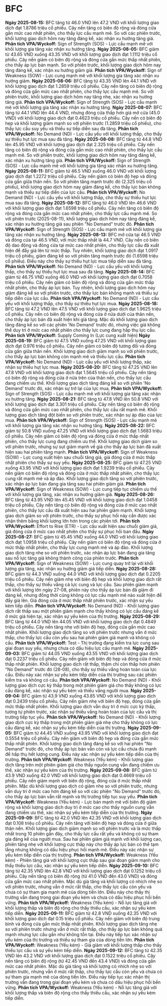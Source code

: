 # BFC

**Ngày 2025-08-15:** BFC tăng từ 46.0 VND lên 47.2 VND với khối lượng giao dịch đạt 1.8786 triệu cổ phiếu. Cây nến tăng có biên độ rộng và đóng cửa gần mức cao nhất phiên, cho thấy lực cầu mạnh mẽ. So với các phiên trước, khối lượng giao dịch hôm nay tăng đáng kể, xác nhận xu hướng tăng giá. **Phân tích VPA/Wyckoff:** Sign of Strength (SOS) - Lực cầu mạnh mẽ với khối lượng gia tăng xác nhận xu hướng tăng.
**Ngày 2025-08-05:** BFC giảm từ 43.65 VND xuống 43.35 VND với khối lượng giao dịch đạt 1.1112 triệu cổ phiếu. Cây nến giảm có biên độ rộng và đóng cửa gần mức thấp nhất phiên, cho thấy áp lực bán mạnh. So với phiên trước, khối lượng giao dịch hôm nay tăng đáng kể, xác nhận xu hướng giảm giá. **Phân tích VPA/Wyckoff:** Sign of Weakness (SOW) - Lực cung mạnh mẽ với khối lượng gia tăng xác nhận xu hướng giảm.
**Ngày 2025-08-06:** BFC tăng từ 43.35 VND lên 44.1 VND với khối lượng giao dịch đạt 1.2859 triệu cổ phiếu. Cây nến tăng có biên độ rộng và đóng cửa gần mức cao nhất phiên, cho thấy lực cầu mạnh mẽ. So với phiên trước, khối lượng giao dịch hôm nay tăng nhẹ, xác nhận xu hướng tăng giá. **Phân tích VPA/Wyckoff:** Sign of Strength (SOS) - Lực cầu mạnh mẽ với khối lượng gia tăng xác nhận xu hướng tăng.
**Ngày 2025-08-07:** BFC tăng từ 44.1 VND lên 44.4 VND, nhưng đóng cửa thấp hơn giá mở cửa (45.0 VND) với khối lượng giao dịch đạt 0.4623 triệu cổ phiếu. Cây nến có biên độ hẹp và khối lượng giảm mạnh so với phiên trước (1.2859 triệu cổ phiếu), cho thấy lực cầu suy yếu và thiếu sự tiếp diễn sau đà tăng. **Phân tích VPA/Wyckoff:** No Demand (ND) - Lực cầu yếu với khối lượng thấp, cho thấy sự thiếu hụt lực mua sau đà tăng.
**Ngày 2025-08-08:** BFC tăng từ 44.8 VND lên 45.95 VND với khối lượng giao dịch đạt 2.325 triệu cổ phiếu. Cây nến tăng có biên độ rộng và đóng cửa gần mức cao nhất phiên, cho thấy lực cầu mạnh mẽ. So với phiên trước, khối lượng giao dịch hôm nay tăng đáng kể, xác nhận xu hướng tăng giá. **Phân tích VPA/Wyckoff:** Sign of Strength (SOS) - Lực cầu mạnh mẽ với khối lượng gia tăng xác nhận xu hướng tăng.
**Ngày 2025-08-11:** BFC giảm từ 46.5 VND xuống 46.0 VND với khối lượng giao dịch đạt 1.2272 triệu cổ phiếu. Cây nến giảm có biên độ hẹp và đóng cửa gần giữa thân nến. So với phiên tăng mạnh trước đó (2.325 triệu cổ phiếu), khối lượng giao dịch hôm nay giảm đáng kể, cho thấy lực bán không mạnh và thiếu sự tiếp diễn của lực cầu. **Phân tích VPA/Wyckoff:** No Demand (ND) - Lực cầu yếu với khối lượng thấp, cho thấy sự thiếu hụt lực mua sau đà tăng.
**Ngày 2025-08-12:** BFC tăng từ 46.0 VND lên 46.6 VND với khối lượng giao dịch đạt 1.6598 triệu cổ phiếu. Cây nến tăng có biên độ rộng và đóng cửa gần mức cao nhất phiên, cho thấy lực cầu mạnh mẽ. So với phiên trước (2025-08-11), khối lượng giao dịch hôm nay tăng đáng kể, xác nhận xu hướng tăng giá sau phiên "No Demand" trước đó. **Phân tích VPA/Wyckoff:** Sign of Strength (SOS) - Lực cầu mạnh mẽ với khối lượng gia tăng xác nhận xu hướng tăng.
**Ngày 2025-08-13:** BFC mở cửa tại 46.5 VND và đóng cửa tại 46.5 VND, với mức thấp nhất là 44.7 VND. Cây nến có biên độ dao động và đóng cửa tại mức cao nhất phiên, cho thấy lực cầu đã xuất hiện để đẩy giá lên từ mức thấp. Tuy nhiên, khối lượng giao dịch đạt 1.0917 triệu cổ phiếu, giảm đáng kể so với phiên tăng mạnh trước đó (1.6598 triệu cổ phiếu). Điều này cho thấy sự thiếu hụt lực mua tiếp diễn sau đà tăng. **Phân tích VPA/Wyckoff:** No Demand (ND) - Lực cầu yếu với khối lượng thấp, cho thấy sự thiếu hụt lực mua sau đà tăng.
**Ngày 2025-08-14:** BFC giảm từ 46.75 VND xuống 46.0 VND với khối lượng giao dịch đạt 0.7058 triệu cổ phiếu. Cây nến giảm có biên độ rộng và đóng cửa gần mức thấp nhất phiên, cho thấy áp lực bán. Tuy nhiên, khối lượng giao dịch hôm nay giảm đáng kể so với phiên trước, cho thấy lực bán không mạnh và thiếu sự tiếp diễn của lực cầu. **Phân tích VPA/Wyckoff:** No Demand (ND) - Lực cầu yếu với khối lượng thấp, cho thấy sự thiếu hụt lực mua.
**Ngày 2025-08-18:** BFC tăng từ 47.2 VND lên 47.5 VND với khối lượng giao dịch đạt 1.9625 triệu cổ phiếu. Cây nến có biên độ rộng và đóng cửa ở nửa dưới của thân nến, cho thấy áp lực bán đã xuất hiện khi giá tăng. Mặc dù khối lượng giao dịch tăng đáng kể so với các phiên 'No Demand' trước đó, nhưng việc giá không thể duy trì ở mức cao nhất phiên cho thấy lực cung đang hấp thụ lực cầu. **Phân tích VPA/Wyckoff:** Supply Coming In (Lực cung xuất hiện)
**Ngày 2025-08-19:** BFC giảm từ 47.5 VND xuống 47.25 VND với khối lượng giao dịch đạt 0.976 triệu cổ phiếu. Cây nến giảm có biên độ tương đối và đóng cửa gần giữa thân nến. Khối lượng giao dịch giảm mạnh so với phiên trước, cho thấy áp lực bán không còn mạnh mẽ và thiếu lực cầu. **Phân tích VPA/Wyckoff:** No Demand (ND) - Lực cầu yếu với khối lượng thấp, xác nhận sự thiếu hụt lực mua.
**Ngày 2025-08-20:** BFC tăng từ 47.25 VND lên 47.8 VND với khối lượng giao dịch đạt 1.5645 triệu cổ phiếu. Cây nến tăng có biên độ rộng và đóng cửa ở nửa trên của thân nến, cho thấy lực cầu đang chiếm ưu thế. Khối lượng giao dịch tăng đáng kể so với phiên 'No Demand' trước đó, xác nhận sự trở lại của lực mua. **Phân tích VPA/Wyckoff:** Sign of Strength (SOS) - Lực cầu mạnh mẽ với khối lượng gia tăng xác nhận xu hướng tăng.
**Ngày 2025-08-21:** BFC tăng từ 47.8 VND lên 50.8 VND với khối lượng giao dịch đạt 3.301 triệu cổ phiếu. Cây nến tăng có biên độ rộng và đóng cửa gần mức cao nhất phiên, cho thấy lực cầu rất mạnh mẽ. Khối lượng giao dịch tăng đột biến so với phiên trước, xác nhận sự áp đảo của lực mua. **Phân tích VPA/Wyckoff:** Sign of Strength (SOS) - Lực cầu mạnh mẽ với khối lượng gia tăng xác nhận xu hướng tăng.
**Ngày 2025-08-22:** BFC giảm từ 50.8 VND xuống 47.25 VND với khối lượng giao dịch đạt 1.5683 triệu cổ phiếu. Cây nến giảm có biên độ rộng và đóng cửa ở mức thấp nhất phiên, cho thấy lực cung đang chiếm ưu thế. Khối lượng giao dịch giảm so với phiên trước, nhưng sự sụt giảm mạnh về giá cho thấy áp lực bán đã xuất hiện sau hai phiên tăng mạnh. **Phân tích VPA/Wyckoff:** Sign of Weakness (SOW) - Lực cung xuất hiện sau chuỗi tăng giá, giá đóng cửa ở mức thấp nhất phiên cho thấy sự suy yếu.
**Ngày 2025-08-25:** BFC giảm từ 47.25 VND xuống 43.95 VND với khối lượng giao dịch đạt 1.9239 triệu cổ phiếu. Cây nến giảm có biên độ rộng và đóng cửa ở mức thấp nhất phiên, cho thấy lực cung rất mạnh mẽ và áp đảo. Khối lượng giao dịch tăng so với phiên trước, xác nhận áp lực bán đang gia tăng sau hai phiên giảm giá. **Phân tích VPA/Wyckoff:** Sign of Weakness (SOW) - Lực cung tiếp tục chiếm ưu thế với khối lượng gia tăng, xác nhận xu hướng giảm giá.
**Ngày 2025-08-26:** BFC tăng từ 43.95 VND lên 45.45 VND với khối lượng giao dịch đạt 1.0458 triệu cổ phiếu. Cây nến tăng có biên độ rộng và đóng cửa ở mức cao nhất phiên, cho thấy lực cầu đã xuất hiện sau hai phiên giảm mạnh. Khối lượng giao dịch giảm so với phiên trước, cho thấy sự phục hồi này cần được xác nhận thêm bằng khối lượng lớn hơn trong các phiên tới. **Phân tích VPA/Wyckoff:** Effort to Rise (ETR) - Lực cầu xuất hiện sau chuỗi giảm giá, giá đóng cửa ở mức cao nhất phiên cho thấy sự phục hồi ban đầu.
**Ngày 2025-08-27:** BFC giảm từ 45.45 VND xuống 44.0 VND với khối lượng giao dịch đạt 1.0958 triệu cổ phiếu. Cây nến giảm có biên độ rộng và đóng cửa ở mức thấp nhất phiên, cho thấy lực cung mạnh mẽ và áp đảo. Khối lượng giao dịch tăng nhẹ so với phiên trước, xác nhận áp lực bán đang gia tăng sau nỗ lực tăng giá không thành công của phiên trước. **Phân tích VPA/Wyckoff:** Sign of Weakness (SOW) - Lực cung quay trở lại với khối lượng gia tăng, xác nhận xu hướng giảm giá tiếp diễn.
**Ngày 2025-08-28:** BFC giảm từ 44.3 VND xuống 44.0 VND với khối lượng giao dịch đạt 0.2205 triệu cổ phiếu. Cây nến giảm nhẹ với biên độ hẹp và khối lượng giao dịch rất thấp, cho thấy sự thiếu vắng cả lực cung và lực cầu. Sau phiên giảm mạnh với khối lượng lớn ngày 27-08, phiên này cho thấy áp lực bán đã giảm đi đáng kể, nhưng đồng thời cũng không có lực cầu mạnh mẽ nào xuất hiện để đẩy giá lên. Giá đóng cửa ở mức thấp nhất phiên trước, xác nhận sự yếu kém tiếp diễn. **Phân tích VPA/Wyckoff:** No Demand (ND) - Khối lượng giao dịch rất thấp sau một phiên giảm mạnh cho thấy không có lực cầu đáng kể ở mức giá hiện tại, xác nhận sự yếu kém của thị trường.
**Ngày 2025-08-29:** BFC tăng từ 44.0 VND lên 44.05 VND với khối lượng giao dịch đạt 0.4849 triệu cổ phiếu. Cây nến tăng nhẹ với biên độ hẹp, đóng cửa gần mức cao nhất phiên. Khối lượng giao dịch tăng so với phiên trước nhưng vẫn ở mức thấp, cho thấy lực cầu còn yếu sau hai phiên giảm giá mạnh và không có cầu. **Phân tích VPA/Wyckoff:** Test - Thị trường đang kiểm tra lực cung sau giai đoạn suy yếu, nhưng chưa có dấu hiệu lực cầu mạnh mẽ.
**Ngày 2025-09-03:** BFC giảm từ 44.05 VND xuống 43.55 VND với khối lượng giao dịch đạt 0.2237 triệu cổ phiếu. Cây nến giảm với biên độ hẹp và đóng cửa ở mức thấp nhất phiên. Khối lượng giao dịch rất thấp, thậm chí còn thấp hơn phiên "No Demand" trước đó (28-08), cho thấy sự thiếu vắng hoàn toàn của lực cầu. Điều này xác nhận sự yếu kém tiếp diễn của thị trường sau các phiên kiểm tra và không có cầu. **Phân tích VPA/Wyckoff:** No Demand (ND) - Khối lượng giao dịch cực kỳ thấp trong một phiên giảm giá cho thấy không có lực cầu đáng kể, xác nhận sự yếu kém và thiếu vắng người mua.
**Ngày 2025-09-04:** BFC giảm từ 43.9 VND xuống 43.85 VND với khối lượng giao dịch đạt 0.2439 triệu cổ phiếu. Cây nến giảm nhẹ với biên độ hẹp, đóng cửa gần mức thấp nhất phiên. Khối lượng giao dịch vẫn duy trì ở mức cực kỳ thấp, tương tự phiên trước, xác nhận sự thiếu vắng hoàn toàn của lực cầu và thị trường tiếp tục yếu. **Phân tích VPA/Wyckoff:** No Demand (ND) - Khối lượng giao dịch cực kỳ thấp trong một phiên giảm giá nhẹ cho thấy không có lực cầu đáng kể, xác nhận sự yếu kém tiếp diễn của thị trường.
**Ngày 2025-09-05:** BFC giảm từ 44.45 VND xuống 43.95 VND với khối lượng giao dịch đạt 0.5554 triệu cổ phiếu. Cây nến giảm với biên độ hẹp và đóng cửa gần mức thấp nhất phiên. Khối lượng giao dịch tăng đáng kể so với hai phiên "No Demand" trước đó, cho thấy áp lực bán vẫn còn và lực cầu chưa đủ mạnh để hấp thụ hết lượng cung. Điều này xác nhận sự yếu kém tiếp diễn của thị trường. **Phân tích VPA/Wyckoff:** Weakness (Yếu kém) - Khối lượng giao dịch tăng trên một phiên giảm giá cho thấy nguồn cung vẫn đang chiếm ưu thế, xác nhận sự yếu kém của thị trường.
**Ngày 2025-09-08:** BFC giảm từ 43.9 VND xuống 42.0 VND với khối lượng giao dịch đạt 0.4669 triệu cổ phiếu. Cây nến giảm mạnh với biên độ rộng, đóng cửa ở mức thấp nhất phiên. Mặc dù khối lượng giao dịch có giảm nhẹ so với phiên trước, nhưng vẫn duy trì ở mức cao hơn đáng kể so với các phiên "No Demand" trước đó, cho thấy áp lực bán vẫn rất mạnh và thị trường tiếp tục suy yếu. **Phân tích VPA/Wyckoff:** Weakness (Yếu kém) - Lực bán mạnh mẽ với biên độ giảm rộng và khối lượng giao dịch duy trì ở mức cao cho thấy nguồn cung vẫn đang chiếm ưu thế, xác nhận sự yếu kém tiếp diễn của thị trường.
**Ngày 2025-09-09:** BFC tăng từ 42.0 VND lên 42.35 VND với khối lượng giao dịch đạt 0.108 triệu cổ phiếu. Cây nến tăng với biên độ hẹp và đóng cửa ở giữa thân nến. Khối lượng giao dịch giảm mạnh so với phiên trước và là mức thấp nhất trong 10 phiên gần đây, cho thấy lực cầu rất yếu và không có sự tham gia đáng kể của người mua. Sau hai phiên giảm giá mạnh với khối lượng cao, phiên tăng nhẹ với khối lượng cực thấp này cho thấy áp lực bán có thể tạm lắng nhưng không có dấu hiệu phục hồi mạnh mẽ. Điều này xác nhận sự yếu kém tiếp diễn của thị trường. **Phân tích VPA/Wyckoff:** Weakness (Yếu kém) - Phiên tăng giá với khối lượng cực thấp sau giai đoạn giảm mạnh cho thấy thiếu lực cầu, xác nhận sự yếu kém tiếp diễn.
**Ngày 2025-09-10:** BFC tăng từ 42.35 VND lên 42.8 VND với khối lượng giao dịch đạt 0.1252 triệu cổ phiếu. Cây nến tăng có biên độ rộng (từ 41.0 VND đến 43.0 VND) và đóng cửa gần mức cao nhất phiên. Mặc dù giá tăng và khối lượng có nhích nhẹ so với phiên trước, nhưng vẫn ở mức rất thấp, cho thấy lực cầu còn yếu và chưa có sự tham gia mạnh mẽ của dòng tiền lớn. Điều này cho thấy thị trường vẫn đang trong giai đoạn yếu kém và chưa có dấu hiệu phục hồi bền vững. **Phân tích VPA/Wyckoff:** Weakness (Yếu kém) - Nỗ lực tăng giá với khối lượng thấp và biên độ rộng cho thấy thiếu cầu, xác nhận sự yếu kém tiếp diễn.
**Ngày 2025-09-11:** BFC giảm từ 42.8 VND xuống 42.35 VND với khối lượng giao dịch đạt 0.15 triệu cổ phiếu. Cây nến giảm với biên độ trung bình và đóng cửa gần mức thấp nhất phiên. Khối lượng giao dịch tăng nhẹ so với phiên trước nhưng vẫn ở mức rất thấp, cho thấy áp lực bán không quá mạnh nhưng lực cầu gần như không tồn tại. Điều này tiếp tục xác nhận sự yếu kém của thị trường và thiếu sự tham gia của dòng tiền lớn. **Phân tích VPA/Wyckoff:** Weakness (Yếu kém) - Giá giảm với khối lượng thấp cho thấy thiếu lực cầu và sự yếu kém tiếp diễn.
**Ngày 2025-09-12:** BFC tăng từ 42.35 VND lên 43.2 VND với khối lượng giao dịch đạt 0.1522 triệu cổ phiếu. Cây nến tăng có biên độ rộng (từ 42.45 VND đến 43.4 VND) và đóng cửa gần mức cao nhất phiên. Mặc dù giá tăng và khối lượng có nhích nhẹ so với phiên trước, nhưng vẫn ở mức rất thấp, cho thấy lực cầu còn yếu và chưa có sự tham gia mạnh mẽ của dòng tiền lớn. Điều này tiếp tục xác nhận thị trường vẫn đang trong giai đoạn yếu kém và chưa có dấu hiệu phục hồi bền vững. **Phân tích VPA/Wyckoff:** Weakness (Yếu kém) - Nỗ lực tăng giá với khối lượng thấp và biên độ rộng cho thấy thiếu cầu, xác nhận sự yếu kém tiếp diễn.
